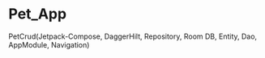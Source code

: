 # Pet_App
PetCrud(Jetpack-Compose, DaggerHilt, Repository, Room DB, Entity, Dao, AppModule, Navigation)
